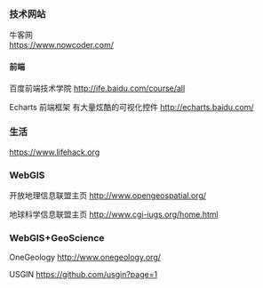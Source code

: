 
### 技术网站



牛客网  
https://www.nowcoder.com/


#### 前端

百度前端技术学院
http://ife.baidu.com/course/all

Echarts  前端框架  有大量炫酷的可视化控件
http://echarts.baidu.com/


### 生活

https://www.lifehack.org


### WebGIS

开放地理信息联盟主页
http://www.opengeospatial.org/

地球科学信息联盟主页
http://www.cgi-iugs.org/home.html

### WebGIS+GeoScience

OneGeology
http://www.onegeology.org/

USGIN
https://github.com/usgin?page=1
